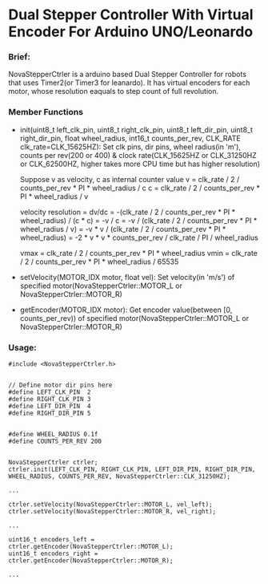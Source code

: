 # Dual Stepper Controller With Virtual Encoder For Arduino UNO/Leonardo

### Brief:
NovaStepperCtrler is a arduino based Dual Stepper Controller for robots that uses Timer2(or Timer3 for leanardo).
It has virtual encoders for each motor, whose resolution eaquals to step count of full revolution.

### Member Functions
- init(uint8_t left_clk_pin, uint8_t right_clk_pin, uint8_t left_dir_pin, uint8_t right_dir_pin, float wheel_radius, int16_t counts_per_rev, CLK_RATE clk_rate=CLK_15625HZ):
  Set clk pins, dir pins, wheel radius(in 'm'), counts per rev(200 or 400) & clock rate(CLK_15625HZ or CLK_31250HZ or CLK_62500HZ, higher takes more CPU time but has higher resolution)

  Suppose v as velocity, c as internal counter value
  v = clk_rate / 2 / counts_per_rev * PI * wheel_radius / c
  c = clk_rate / 2 / counts_per_rev * PI * wheel_radius / v

  velocity resolution = dv/dc
                      = -(clk_rate / 2 / counts_per_rev * PI * wheel_radius) / (c * c)
                      = -v / c
                      = -v / (clk_rate / 2 / counts_per_rev * PI * wheel_radius / v)
                      = -v * v / (clk_rate / 2 / counts_per_rev * PI * wheel_radius)
                      = -2 * v * v * counts_per_rev / clk_rate / PI / wheel_radius


  vmax = clk_rate / 2 / counts_per_rev * PI * wheel_radius
  vmin = clk_rate / 2 / counts_per_rev * PI * wheel_radius / 65535

- setVelocity(MOTOR_IDX motor, float vel):
  Set velocity(in 'm/s') of specified motor(NovaStepperCtrler::MOTOR_L or NovaStepperCtrler::MOTOR_R)


- getEncoder(MOTOR_IDX motor):
  Get encoder value(between [0, counts_per_rev)) of specified motor(NovaStepperCtrler::MOTOR_L or NovaStepperCtrler::MOTOR_R)



### Usage:

```
#include <NovaStepperCtrler.h>


// Define motor dir pins here
#define LEFT_CLK_PIN  2
#define RIGHT_CLK_PIN 3
#define LEFT_DIR_PIN  4
#define RIGHT_DIR_PIN 5


#define WHEEL_RADIUS 0.1f
#define COUNTS_PER_REV 200


NovaStepperCtrler ctrler;
ctrler.init(LEFT_CLK_PIN, RIGHT_CLK_PIN, LEFT_DIR_PIN, RIGHT_DIR_PIN, WHEEL_RADIUS, COUNTS_PER_REV, NovaStepperCtrler::CLK_31250HZ);

...

ctrler.setVelocity(NovaStepperCtrler::MOTOR_L, vel_left);
ctrler.setVelocity(NovaStepperCtrler::MOTOR_R, vel_right);

...

uint16_t encoders_left = ctrler.getEncoder(NovaStepperCtrler::MOTOR_L);
uint16_t encoders_right = ctrler.getEncoder(NovaStepperCtrler::MOTOR_R);

...
```